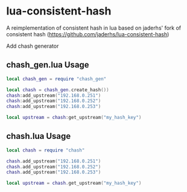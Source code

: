 lua-consistent-hash
===================

A reimplementation of consistent hash in lua based on jaderhs' fork of consistent hash (https://github.com/jaderhs/lua-consistent-hash)

Add chash generator

chash_gen.lua Usage
-----

```lua
local chash_gen = require "chash_gen"

local chash = chash_gen.create_hash())
chash:add_upstream("192.168.0.251")
chash:add_upstream("192.168.0.252")
chash:add_upstream("192.168.0.253")

local upstream = chash:get_upstream("my_hash_key")
```

chash.lua Usage
-----

```lua
local chash = require "chash"

chash.add_upstream("192.168.0.251")
chash.add_upstream("192.168.0.252")
chash.add_upstream("192.168.0.253")

local upstream = chash.get_upstream("my_hash_key")
```
